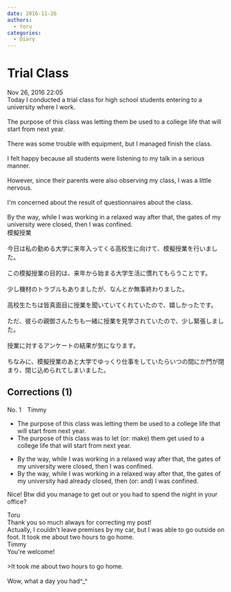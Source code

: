 ```yaml
---
date: 2016-11-26
authors:
  - toru
categories:
  - Diary
---
```


<h1 id="subject_show">Trial Class</h1>
<div class="date">Nov 26, 2016 22:05</div>
<div id="post"><div id="body_show_ori">
Today I conducted a trial class for high school students entering to a university where I work.<br/><br/>The purpose of this class was letting them be used to a college life that will start from next year.<br/><br/>There was some trouble with equipment, but I managed finish the class.<br/><br/>I felt happy because all students were listening to my talk in a serious manner.<br/><br/>However, since their parents were also observing my class, I was a little nervous.<br/><br/>I'm concerned about the result of questionnaires about the class.<br/><br/>By the way, while I was working in a relaxed way after that, the gates of my university were closed, then I was confined. 
</div></div>

<!-- more -->

<div id="post_ja"><div id="body_show_mo">
模擬授業<br/><br/>今日は私の勤める大学に来年入ってくる高校生に向けて、模擬授業を行いました。<br/><br/>この模擬授業の目的は、来年から始まる大学生活に慣れてもらうことです。<br/><br/>少し機材のトラブルもありましたが、なんとか無事終わりました。<br/><br/>高校生たちは皆真面目に授業を聞いていてくれていたので、嬉しかったです。<br/><br/>ただ、彼らの親御さんたちも一緒に授業を見学されていたので、少し緊張しました。<br/><br/>授業に対するアンケートの結果が気になります。<br/><br/>ちなみに、模擬授業のあと大学でゆっくり仕事をしていたらいつの間にか門が閉まり、閉じ込められてしまいました。
</div></div>

## Corrections (1)
<div id="block"><div class="first_name"> No. 1　<span class="just_name">Timmy</span></div><div id="block2">
<ul class="correction_field">
<li class="incorrect">The purpose of this class was letting them be used to a college life that will start from next year.</li>
<li class="corrected correct">
The purpose of this class was <span class="f_blue">to</span> let (or: <span class="f_blue">make</span>) them <span class="f_blue">get </span>used to a college life that will start from next year.
</li>
</ul>
<ul class="correction_field">
<li class="incorrect">By the way, while I was working in a relaxed way after that, the gates of my university were closed, then I was confined.</li>
<li class="corrected correct">
By the way, while I was working in a relaxed way after that, the gates of my university <span class="f_blue">had already</span> closed, then (or: <span class="f_blue">and</span>) I was confined.
</li>
</ul>
<p class="comment_small">
 Nice! Btw did you manage to get out or you had to spend the night in your office?
</p>

</div><div class="name"><span class="just_name">Toru</span><br>
Thank you so much always for correcting my post!<br/>Actually, I couldn't leave premises by my car, but I was able to go outside on foot. It took me about two hours to go home.
</div>
<div class="name"><span class="just_name">Timmy</span><br>
You're welcome!<br/><br/>&gt;It took me about two hours to go home.<br/><br/>Wow, what a day you had^_^
</div>
</div>
